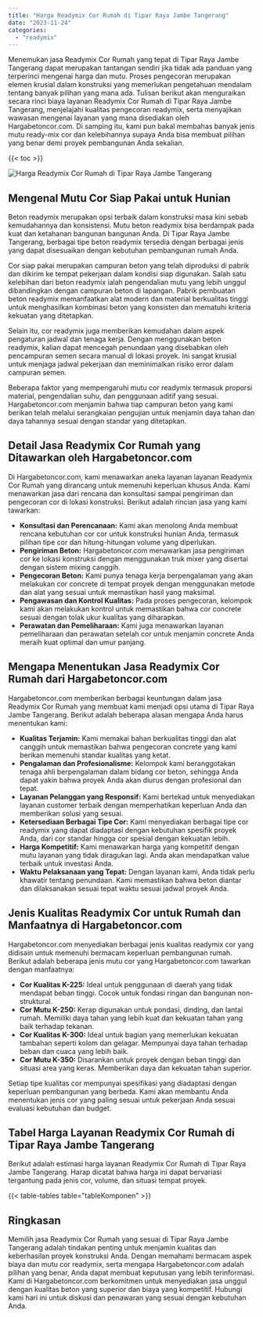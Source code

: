 ```yaml
---
title: "Harga Readymix Cor Rumah di Tipar Raya Jambe Tangerang"
date: "2023-11-24"
categories: 
  - "readymix"
---
```



Menemukan jasa Readymix Cor Rumah yang tepat di Tipar Raya Jambe Tangerang dapat merupakan tantangan sendiri jika tidak ada panduan yang terperinci mengenai harga dan mutu. Proses pengecoran merupakan elemen krusial dalam konstruksi yang memerlukan pengetahuan mendalam tentang banyak pilihan yang mana ada. Tulisan berikut akan menguraikan secara rinci biaya layanan Readymix Cor Rumah di Tipar Raya Jambe Tangerang, menjelajahi kualitas pengecoran readymix, serta menyajikan wawasan mengenai layanan yang mana disediakan oleh Hargabetoncor.com. Di samping itu, kami pun bakal membahas banyak jenis mutu ready-mix cor dan kelebihannya supaya Anda bisa membuat pilihan yang benar demi proyek pembangunan Anda sekalian.

{{< toc >}}

![Harga Readymix Cor Rumah di Tipar Raya Jambe Tangerang](https://hargareadymixid.github.io/hbc/readymix-hbc%20(15).png)

## Mengenal Mutu Cor Siap Pakai untuk Hunian

Beton readymix merupakan opsi terbaik dalam konstruksi masa kini sebab kemudahannya dan konsistensi. Mutu beton readymix bisa berdampak pada kuat dan ketahanan bangunan bangunan Anda. Di Tipar Raya Jambe Tangerang, berbagai tipe beton readymix tersedia dengan berbagai jenis yang dapat disesuaikan dengan kebutuhan pembangunan rumah Anda.

Cor siap pakai merupakan campuran beton yang telah diproduksi di pabrik dan dikirim ke tempat pekerjaan dalam kondisi siap digunakan. Salah satu kelebihan dari beton readymix ialah pengendalian mutu yang lebih unggul dibandingkan dengan campuran beton di lapangan. Pabrik pembuatan beton readymix memanfaatkan alat modern dan material berkualitas tinggi untuk menghasilkan kombinasi beton yang konsisten dan mematuhi kriteria kekuatan yang ditetapkan.

Selain itu, cor readymix juga memberikan kemudahan dalam aspek pengaturan jadwal dan tenaga kerja. Dengan menggunakan beton readymix, kalian dapat mencegah penundaan yang disebabkan oleh pencampuran semen secara manual di lokasi proyek. Ini sangat krusial untuk menjaga jadwal pekerjaan dan meminimalkan risiko error dalam campuran semen.

Beberapa faktor yang mempengaruhi mutu cor readymix termasuk proporsi material, pengendalian suhu, dan penggunaan aditif yang sesuai. Hargabetoncor.com menjamin bahwa tiap campuran beton yang kami berikan telah melalui serangkaian pengujian untuk menjamin daya tahan dan daya tahannya sesuai dengan standar yang ditetapkan.

## Detail Jasa Readymix Cor Rumah yang Ditawarkan oleh Hargabetoncor.com

Di Hargabetoncor.com, kami menawarkan aneka layanan layanan Readymix Cor Rumah yang dirancang untuk memenuhi keperluan khusus Anda. Kami menawarkan jasa dari rencana dan konsultasi sampai pengiriman dan pengecoran cor di lokasi konstruksi. Berikut adalah rincian jasa yang kami tawarkan:

- **Konsultasi dan Perencanaan:** Kami akan menolong Anda membuat rencana kebutuhan cor cor untuk konstruksi hunian Anda, termasuk pilihan tipe cor dan hitung-hitungan volume yang diperlukan.
- **Pengiriman Beton:** Hargabetoncor.com menawarkan jasa pengiriman cor ke lokasi konstruksi dengan menggunakan truk mixer yang disertai dengan sistem mixing canggih.
- **Pengecoran Beton:** Kami punya tenaga kerja berpengalaman yang akan melakukan cor concrete di tempat proyek dengan menggunakan metode dan alat yang sesuai untuk memastikan hasil yang maksimal.
- **Pengawasan dan Kontrol Kualitas:** Pada proses pengecoran, kelompok kami akan melakukan kontrol untuk memastikan bahwa cor concrete sesuai dengan tolak ukur kualitas yang diharapkan.
- **Perawatan dan Pemeliharaan:** Kami juga menawarkan layanan pemeliharaan dan perawatan setelah cor untuk menjamin concrete Anda meraih kuat optimal dan umur panjang.

## Mengapa Menentukan Jasa Readymix Cor Rumah dari Hargabetoncor.com

Hargabetoncor.com memberikan berbagai keuntungan dalam jasa Readymix Cor Rumah yang membuat kami menjadi opsi utama di Tipar Raya Jambe Tangerang. Berikut adalah beberapa alasan mengapa Anda harus menentukan kami:

- **Kualitas Terjamin:** Kami memakai bahan berkualitas tinggi dan alat canggih untuk memastikan bahwa pengecoran concrete yang kami berikan memenuhi standar kualitas yang ketat.
- **Pengalaman dan Profesionalisme:** Kelompok kami beranggotakan tenaga ahli berpengalaman dalam bidang cor beton, sehingga Anda dapat yakin bahwa proyek Anda akan diurus dengan profesional dan tepat.
- **Layanan Pelanggan yang Responsif:** Kami bertekad untuk menyediakan layanan customer terbaik dengan memperhatikan keperluan Anda dan memberikan solusi yang sesuai.
- **Ketersediaan Berbagai Tipe Cor:** Kami menyediakan berbagai tipe cor readymix yang dapat diadaptasi dengan kebutuhan spesifik proyek Anda, dari cor standar hingga cor spesial dengan kekuatan lebih.
- **Harga Kompetitif:** Kami menawarkan harga yang kompetitif dengan mutu layanan yang tidak diragukan lagi. Anda akan mendapatkan value terbaik untuk investasi Anda.
- **Waktu Pelaksanaan yang Tepat:** Dengan layanan kami, Anda tidak perlu khawatir tentang penundaan. Kami memastikan bahwa beton diantar dan dilaksanakan sesuai tepat waktu sesuai jadwal proyek Anda.

## Jenis Kualitas Readymix Cor untuk Rumah dan Manfaatnya di Hargabetoncor.com

Hargabetoncor.com menyediakan berbagai jenis kualitas readymix cor yang didisain untuk memenuhi bermacam keperluan pembangunan rumah. Berikut adalah beberapa jenis mutu cor yang Hargabetoncor.com tawarkan dengan manfaatnya:

- **Cor Kualitas K-225:** Ideal untuk penggunaan di daerah yang tidak mendapat beban tinggi. Cocok untuk fondasi ringan dan bangunan non-struktural.
- **Cor Mutu K-250:** Kerap digunakan untuk pondasi, dinding, dan lantai rumah. Memiliki daya tahan yang lebih kuat dan kekuatan tahan yang baik terhadap tekanan.
- **Cor Kualitas K-300:** Ideal untuk bagian yang memerlukan kekuatan tambahan seperti kolom dan gelagar. Mempunyai daya tahan terhadap beban dan cuaca yang lebih baik.
- **Cor Mutu K-350:** Disarankan untuk proyek dengan beban tinggi dan situasi area yang keras. Memberikan daya dan kekuatan tahan superior.

Setiap tipe kualitas cor mempunyai spesifikasi yang diadaptasi dengan keperluan pembangunan yang berbeda. Kami akan membantu Anda menentukan jenis cor yang paling sesuai untuk pekerjaan Anda sesuai evaluasi kebutuhan dan budget.

## Tabel Harga Layanan Readymix Cor Rumah di Tipar Raya Jambe Tangerang

Berikut adalah estimasi harga layanan Readymix Cor Rumah di Tipar Raya Jambe Tangerang. Harap dicatat bahwa harga ini dapat bervariasi tergantung pada jenis cor, volume, dan situasi tempat proyek.

{{< table-tables table="tableKomponen" >}}

## Ringkasan

Memilih jasa Readymix Cor Rumah yang sesuai di Tipar Raya Jambe Tangerang adalah tindakan penting untuk menjamin kualitas dan keberhasilan proyek konstruksi Anda. Dengan memahami bermacam aspek biaya dan mutu cor readymix, serta mengapa Hargabetoncor.com adalah pilihan yang benar, Anda dapat membuat keputusan yang lebih terinformasi. Kami di Hargabetoncor.com berkomitmen untuk menyediakan jasa unggul dengan kualitas beton yang superior dan biaya yang kompetitif. Hubungi kami hari ini untuk diskusi dan penawaran yang sesuai dengan kebutuhan Anda.
